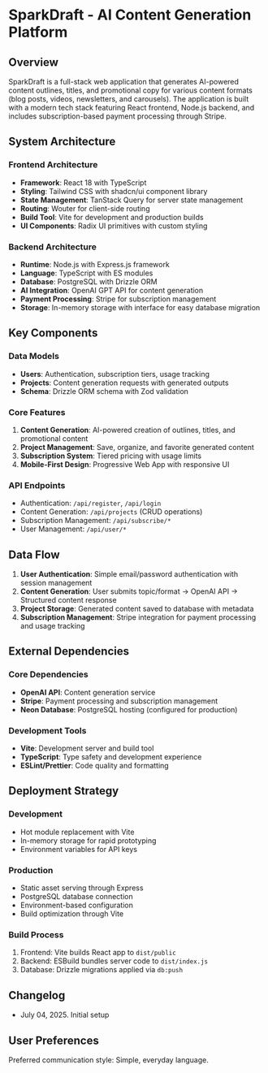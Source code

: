 # SparkDraft - AI Content Generation Platform

## Overview

SparkDraft is a full-stack web application that generates AI-powered content outlines, titles, and promotional copy for various content formats (blog posts, videos, newsletters, and carousels). The application is built with a modern tech stack featuring React frontend, Node.js backend, and includes subscription-based payment processing through Stripe.

## System Architecture

### Frontend Architecture
- **Framework**: React 18 with TypeScript
- **Styling**: Tailwind CSS with shadcn/ui component library
- **State Management**: TanStack Query for server state management
- **Routing**: Wouter for client-side routing
- **Build Tool**: Vite for development and production builds
- **UI Components**: Radix UI primitives with custom styling

### Backend Architecture
- **Runtime**: Node.js with Express.js framework
- **Language**: TypeScript with ES modules
- **Database**: PostgreSQL with Drizzle ORM
- **AI Integration**: OpenAI GPT API for content generation
- **Payment Processing**: Stripe for subscription management
- **Storage**: In-memory storage with interface for easy database migration

## Key Components

### Data Models
- **Users**: Authentication, subscription tiers, usage tracking
- **Projects**: Content generation requests with generated outputs
- **Schema**: Drizzle ORM schema with Zod validation

### Core Features
1. **Content Generation**: AI-powered creation of outlines, titles, and promotional content
2. **Project Management**: Save, organize, and favorite generated content
3. **Subscription System**: Tiered pricing with usage limits
4. **Mobile-First Design**: Progressive Web App with responsive UI

### API Endpoints
- Authentication: `/api/register`, `/api/login`
- Content Generation: `/api/projects` (CRUD operations)
- Subscription Management: `/api/subscribe/*`
- User Management: `/api/user/*`

## Data Flow

1. **User Authentication**: Simple email/password authentication with session management
2. **Content Generation**: User submits topic/format → OpenAI API → Structured content response
3. **Project Storage**: Generated content saved to database with metadata
4. **Subscription Management**: Stripe integration for payment processing and usage tracking

## External Dependencies

### Core Dependencies
- **OpenAI API**: Content generation service
- **Stripe**: Payment processing and subscription management
- **Neon Database**: PostgreSQL hosting (configured for production)

### Development Tools
- **Vite**: Development server and build tool
- **TypeScript**: Type safety and development experience
- **ESLint/Prettier**: Code quality and formatting

## Deployment Strategy

### Development
- Hot module replacement with Vite
- In-memory storage for rapid prototyping
- Environment variables for API keys

### Production
- Static asset serving through Express
- PostgreSQL database connection
- Environment-based configuration
- Build optimization through Vite

### Build Process
1. Frontend: Vite builds React app to `dist/public`
2. Backend: ESBuild bundles server code to `dist/index.js`
3. Database: Drizzle migrations applied via `db:push`

## Changelog

- July 04, 2025. Initial setup

## User Preferences

Preferred communication style: Simple, everyday language.